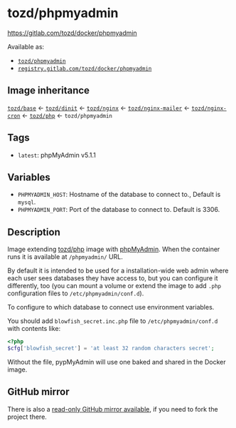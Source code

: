 # tozd/phpmyadmin

<https://gitlab.com/tozd/docker/phpmyadmin>

Available as:

- [`tozd/phpmyadmin`](https://hub.docker.com/r/tozd/phpmyadmin)
- [`registry.gitlab.com/tozd/docker/phpmyadmin`](https://gitlab.com/tozd/docker/phpmyadmin/container_registry)

## Image inheritance

[`tozd/base`](https://gitlab.com/tozd/docker/base) ← [`tozd/dinit`](https://gitlab.com/tozd/docker/dinit) ← [`tozd/nginx`](https://gitlab.com/tozd/docker/nginx) ← [`tozd/nginx-mailer`](https://gitlab.com/tozd/docker/nginx-mailer) ← [`tozd/nginx-cron`](https://gitlab.com/tozd/docker/nginx-cron) ← [`tozd/php`](https://gitlab.com/tozd/docker/php) ← `tozd/phpmyadmin`

## Tags

- `latest`: phpMyAdmin v5.1.1

## Variables

- `PHPMYADMIN_HOST`: Hostname of the database to connect to., Default is `mysql`.
- `PHPMYADMIN_PORT`: Port of the database to connect to. Default is 3306.

## Description

Image extending [tozd/php](https://gitlab.com/tozd/docker/php) image with [phpMyAdmin](https://www.phpmyadmin.net/).
When the container runs it is available at `/phpmyadmin/` URL.

By default it is intended to be used for a installation-wide web admin where each user sees databases they have access to, but you can configure it differently, too (you can mount a
volume or extend the image to add `.php` configuration files to `/etc/phpmyadmin/conf.d`).

To configure to which database to connect use environment variables.

You should add `blowfish_secret.inc.php` file to `/etc/phpmyadmin/conf.d` with contents like:

```php
<?php
$cfg['blowfish_secret'] = 'at least 32 random characters secret';
```

Without the file, pypMyAdmin will use one baked and shared in the Docker image.

## GitHub mirror

There is also a [read-only GitHub mirror available](https://github.com/tozd/docker-phmygadmin),
if you need to fork the project there.
